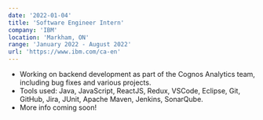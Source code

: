 ```yaml
---
date: '2022-01-04'
title: 'Software Engineer Intern'
company: 'IBM'
location: 'Markham, ON'
range: 'January 2022 - August 2022'
url: 'https://www.ibm.com/ca-en'
---
```


- Working on backend development as part of the Cognos Analytics team, including bug fixes and various projects.
- Tools used: Java, JavaScript, ReactJS, Redux, VSCode, Eclipse, Git, GitHub, Jira, JUnit, Apache Maven, Jenkins, SonarQube.
- More info coming soon!
